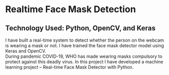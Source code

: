 # Realtime Face Mask Detection
## Technology Used: Python, OpenCV, and Keras
I have built a real-time system to detect whether the person on the webcam is wearing a mask or not. I have trained the face mask detector model using Keras and OpenCV.
<br>
During pandemic COVID-19, WHO has made wearing masks compulsory to protect against this deadly virus. In this project I have developed a machine learning project – Real-time Face Mask Detector with Python.
